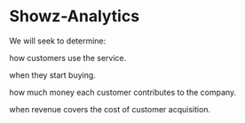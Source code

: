 # Showz-Analytics

We will seek to determine:

how customers use the service. 

when they start buying.  

how much money each customer contributes to the company. 

when revenue covers the cost of customer acquisition.
